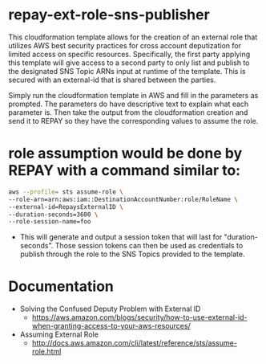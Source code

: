# repay-ext-role-sns-publisher
This cloudformation template allows for the creation of an external role that utilizes AWS best security practices for cross account deputization for limited access on specific resources. Specifically, the first party applying this template will give access to a second party to only list and publish to the designated SNS Topic ARNs input at runtime of the template. This is secured with an external-id that is shared between the parties.

Simply run the cloudformation template in AWS and fill in the parameters as prompted. The parameters do have descriptive text to explain what each parameter is. Then take the output from the cloudformation creation and send it to REPAY so they have the corresponding values to assume the role.

# role assumption would be done by REPAY with a command similar to:
```bash
aws --profile= sts assume-role \
--role-arn=arn:aws:iam::DestinationAccountNumber:role/RoleName \
--external-id=RepaysExternalID \
--duration-seconds=3600 \
--role-session-name=foo
```
* This will generate and output a session token that will last for "duration-seconds". Those session tokens can then be used as credentials to publish through the role to the SNS Topics provided to the template.

# Documentation
* Solving the Confused Deputy Problem with External ID
  * https://aws.amazon.com/blogs/security/how-to-use-external-id-when-granting-access-to-your-aws-resources/
* Assuming External Role
  * http://docs.aws.amazon.com/cli/latest/reference/sts/assume-role.html